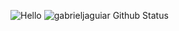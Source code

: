 ![Hello](https://media.giphy.com/media/3ornk57KwDXf81rjWM/giphy.gif)
![gabrieljaguiar Github Status](https://github-readme-stats.vercel.app/api?username=gabrieljaguiar&show_icons=true&theme=vision-friendly-dark)

